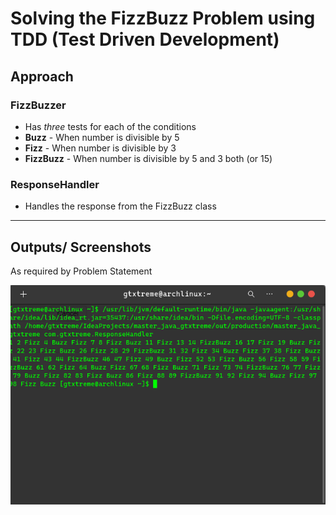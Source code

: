 # Solving the FizzBuzz Problem using TDD (Test Driven Development)

## Approach 

### FizzBuzzer
- Has *three* tests for each of the conditions
- **Buzz** - When number is divisible by 5
- **Fizz** - When number is divisible by 3
- **FizzBuzz** - When number is divisible by 5 and 3 both (or 15)

### ResponseHandler

- Handles the response from the FizzBuzz class


<hr>

## Outputs/ Screenshots
As required by Problem Statement

![](screenshots/tdd_java.png)
